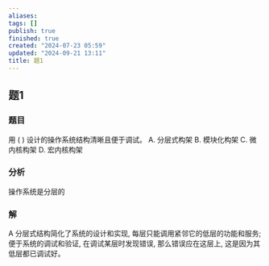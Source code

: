```yaml
---
aliases: 
tags: []
publish: true
finished: true
created: "2024-07-23 05:59"
updated: "2024-09-21 13:11"
title: 题1
---
```

## 题1
### 题目
用 ( ) 设计的操作系统结构清晰且便于调试。
A. 分层式构架 B. 模块化构架 C. 微内核构架 D. 宏内核构架
### 分析
操作系统是分层的
### 解
A
分层式结构简化了系统的设计和实现, 每层只能调用紧邻它的低层的功能和服务;
便于系统的调试和验证, 在调试某层时发现错误, 那么错误应在这层上, 这是因为其低层都已调试好。
